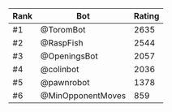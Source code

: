 Rank|Bot|Rating
---|---|---
#1|@ToromBot|2635
#2|@RaspFish|2544
#3|@OpeningsBot|2057
#4|@colinbot|2036
#5|@pawnrobot|1378
#6|@MinOpponentMoves|859
